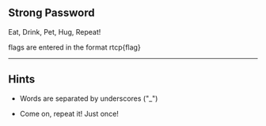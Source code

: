Strong Password
-------------------------------------------

Eat, Drink, Pet, Hug, Repeat!

flags are entered in the format rtcp{flag}

-------------------------------------------
Hints
-------------------------------------------
- Words are separated by underscores ("_")

- Come on, repeat it! Just once!
